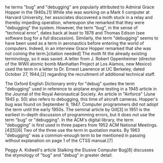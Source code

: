 he terms "bug" and "debugging" are popularly attributed to Admiral Grace Hopper in the 1940s.[1] While she was working on a Mark II computer at Harvard University, her associates discovered a moth stuck in a relay and thereby impeding operation, whereupon she remarked that they were "debugging" the system. However, the term "bug", in the sense of "technical error", dates back at least to 1878 and Thomas Edison (see software bug for a full discussion). Similarly, the term "debugging" seems to have been used as a term in aeronautics before entering the world of computers. Indeed, in an interview Grace Hopper remarked that she was not coining the term.[citation needed] The moth fit the already existing terminology, so it was saved. A letter from J. Robert Oppenheimer (director of the WWII atomic bomb Manhattan Project at Los Alamos, new Mexico) used the term in a letter to Dr. Ernest Lawrence at UC Berkeley, dated October 27, 1944,[2] regarding the recruitment of additional technical staff.

The Oxford English Dictionary entry for "debug" quotes the term "debugging" used in reference to airplane engine testing in a 1945 article in the Journal of the Royal Aeronautical Society. An article in "Airforce" (June 1945 p. 50) also refers to debugging, this time of aircraft cameras. Hopper's bug was found on September 9, 1947. Computer programmers did not adopt the term until the early 1950s. The seminal article by Gill[3] in 1951 is the earliest in-depth discussion of programming errors, but it does not use the term "bug" or "debugging". In the ACM's digital library, the term "debugging" is first used in three papers from 1952 ACM National Meetings.[4][5][6] Two of the three use the term in quotation marks. By 1963 "debugging" was a common-enough term to be mentioned in passing without explanation on page 1 of the CTSS manual.[7]

Peggy A. Kidwell's article Stalking the Elusive Computer Bug[8] discusses the etymology of "bug" and "debug" in greater detail.
